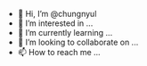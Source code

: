 - 👋 Hi, I’m @chungnyul
- 👀 I’m interested in ...
- 🌱 I’m currently learning ...
- 💞️ I’m looking to collaborate on ...
- 📫 How to reach me ...

<!---
chungnyul/chungnyul is a ✨ special ✨ repository because its `README.md` (this file) appears on your GitHub profile.
You can click the Preview link to take a look at your changes.
--->
